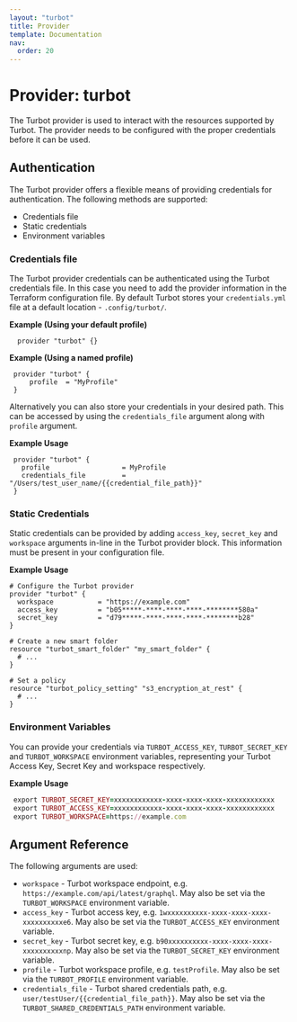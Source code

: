 ```yaml
---
layout: "turbot"
title: Provider
template: Documentation
nav:
  order: 20
---
```


# Provider: turbot

The Turbot provider is used to interact with the resources supported by Turbot.
The provider needs to be configured with the proper credentials before it can
be used.

## Authentication

The Turbot provider offers a flexible means of providing credentials for authentication. The following methods are supported:

  - Credentials file
  - Static credentials
  - Environment variables

### Credentials file

The Turbot provider credentials can be authenticated using the Turbot credentials file. In this case you need to add the provider information in the Terraform configuration file. By default Turbot stores your `credentials.yml` file at a default location - `.config/turbot/`.

**Example (Using your default profile)**

   ```hcl
     provider "turbot" {}
   ```

**Example (Using a named profile)** 

   ```hcl
    provider "turbot" {
        profile  = "MyProfile"
    }
   ```

Alternatively you can also store your credentials in your desired path. This can be accessed by using the `credentials_file` argument along with `profile` argument.

**Example Usage**

  ```hcl
   provider "turbot" {
     profile                  = MyProfile
     credentials_file         = "/Users/test_user_name/{{credential_file_path}}"
   }
  ```

### Static Credentials

  Static credentials can be provided by adding `access_key`, `secret_key` and `workspace` arguments in-line in the Turbot provider block. This information must be present in your configuration file.

**Example Usage**

  ```hcl
  # Configure the Turbot provider
  provider "turbot" {
    workspace           = "https://example.com"
    access_key          = "b05*****-****-****-****-********580a"
    secret_key          = "d79*****-****-****-****-********b28"
  }

  # Create a new smart folder
  resource "turbot_smart_folder" "my_smart_folder" {
    # ...
  }

  # Set a policy
  resource "turbot_policy_setting" "s3_encryption_at_rest" {
    # ...
  }
  ```

### Environment Variables

You can provide your credentials via `TURBOT_ACCESS_KEY`, `TURBOT_SECRET_KEY` and `TURBOT_WORKSPACE` environment variables, representing your Turbot Access Key, Secret Key and workspace respectively.

**Example Usage**

   ```ruby
    export TURBOT_SECRET_KEY=xxxxxxxxxxxx-xxxx-xxxx-xxxx-xxxxxxxxxxxx
    export TURBOT_ACCESS_KEY=xxxxxxxxxxxx-xxxx-xxxx-xxxx-xxxxxxxxxxxx
    export TURBOT_WORKSPACE=https://example.com
   ```

## Argument Reference

The following arguments are used:

* `workspace`  - Turbot workspace endpoint, e.g. `https://example.com/api/latest/graphql`. May also be set via the `TURBOT_WORKSPACE` environment variable.
* `access_key` - Turbot access key, e.g. `1wxxxxxxxxxx-xxxx-xxxx-xxxx-xxxxxxxxxxe6`. May also be set via the `TURBOT_ACCESS_KEY` environment variable.
* `secret_key` - Turbot secret key, e.g. `b90xxxxxxxxxx-xxxx-xxxx-xxxx-xxxxxxxxxxnp`. May also be set via the `TURBOT_SECRET_KEY` environment variable.
* `profile`    - Turbot workspace profile, e.g. `testProfile`. May also be set via the `TURBOT_PROFILE` environment variable.
* `credentials_file`    - Turbot shared credentials path, e.g. `user/testUser/{{credential_file_path}}`. May also be set via the `TURBOT_SHARED_CREDENTIALS_PATH` environment variable.
